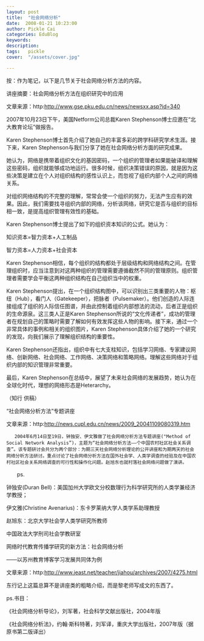 ```yaml
---
layout: post  
title:  "社会网络分析"
date:  2008-01-21 10:23:00
author: Pickle Cai  
categories: EduBlog  
keywords: 
description:   
tags:	pickle   
cover:  "/assets/cover.jpg"  

---
```


按：作为笔记，以下是几节关于社会网络分析方法的内容。



讲座摘要：社会网络分析方法在组织研究中的应用



文章来源：http:http://www.gse.pku.edu.cn/news/newsxx.asp?id=340



2007年10月23日下午，美国Netform公司总裁Karen Stephenson博士应邀在“北大教育论坛”做报告。



Karen Stephenson博士首先介绍了她自己的丰富多彩的跨学科研究学术生涯。接下来，Karen Stephenson与我们分享了她在社会网络分析方面的研究成果。



她认为，网络是携带着组织文化的基因密码，一个组织的管理者如果能破译和理解这些密码，组织就能够成功地运行。很多时候，组织决策错误的原因，就是因为这些决策是建立在个人对组织结构的感性认识上，而忽视了组织内部个人之间的网络关系。



对组织网络结构的不完整的理解，常常会使一个组织的努力，无法产生应有的效果。因此，我们需要找寻组织内部的网络，分析该网络，研究它是否与组织的目标相一致，是提高组织管理有效性的基础。



Karen Stephenson博士提出了如下的组织资本知识的公式。她认为： 





知识资本=智力资本+人工制品



智力资本=人力资本+社会资本



Karen Stephenson相信，每个组织的结构都处于层级结构和网络结构之间。在管理组织时，应当注意到对这两种组织的管理需要遵循截然不同的管理原则。组织管理者需要学会平衡这两种组织结构在自己组织当中的权重。



Karen Stephenson提出，在一个组织结构图中，可以识别出三类重要的人物：枢纽（Hub），看门人（Gatekeeper），把脉者（Pulsemaker）。他们创造的人际连接组成了组织的人际信任图谱，并由此控制着组织内部想法的流动，后者正是组织的生命源泉。这三类人正是Karen Stephenson所说的“文化传递者”，成功的管理者在规划自己的策略时需要了解如何有效发挥这些人物的影响。接下来，通过一个非常具体的事例和相关的组织图片，Karen Stephenson具体介绍了她的一个研究的发现，向我们展示了理解组织结构的重要性。



Karen Stephenson还指出，组织中有七大支柱知识，包括学习网络、专家建议网络、创新网络、社会网络、工作网络、决策网络和策略网络。理解这些网络对于组织内部的知识管理非常重要。



最后，Karen Stephenson在总结中，展望了未来社会网络的发展趋势，她认为在全球化时代，理想的网络形态是Heterarchy。





（知行 供稿）



“社会网络分析方法”专题讲座



文章来源：http:http://news.cupl.edu.cn/news/2009_20041109080319.htm



       2004年6月14日至19日，钟独安、伊文雅做了社会网络分析方法专题讲座("Method of Social Network Analysis”)，主题为“社会网络分析方法——个中国农村社区社会关系调查”。该专题研讨会共分为两个部分：为期三天社会网络分析理论的公开讲座和为期两天的社会网络分析方法研讨。重点讨论了社会网络分析方法在国外社会学、人类学调查的经验及在中国农村社区社会关系网络调查的可行性和操作化问题。赵旭东也就村落社会网络问题做了演讲。

　　ps.



钟独安(Duran Bell)：美国加州大学欧文分校数理行为科学研究所的人类学兼经济学教授；



伊文雅(Christine Avenarius)：东卡罗莱纳大学人类学系助理教授



赵旭东：北京大学社会学人类学研究所教师





中国政法大学刑司社会学教研室



网络时代教育传播学研究的新方法：社会网络分析



——以苏州教育博客学习发展共同体为例



文章来源：http:http://www.jeast.net/teacher/jiahou/archives/2007/4275.html



东行记上这篇总算不是讲座类的粗略介绍，而是黎老师写成文的东西了。



 



 



ps.书目：



《社会网络分析导论》，刘军著，社会科学文献出版社，2004年版



《社会网络分析法》，约翰·斯科特著，刘军译，重庆大学出版社，2007年版（据原书第二版译出）



		    
